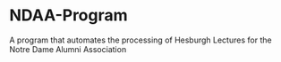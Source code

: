 # NDAA-Program
A program that automates the processing of Hesburgh Lectures for the Notre Dame Alumni Association
